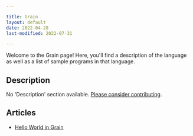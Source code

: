 ```yaml
---

title: Grain
layout: default
date: 2022-04-28
last-modified: 2022-07-31

---
```


Welcome to the Grain page! Here, you'll find a description of the language as well as a list of sample programs in that language.

## Description

No 'Description' section available. [Please consider contributing](https://github.com/TheRenegadeCoder/sample-programs-website).

## Articles

- [Hello World in Grain](https://sampleprograms.io/projects/hello-world/grain)